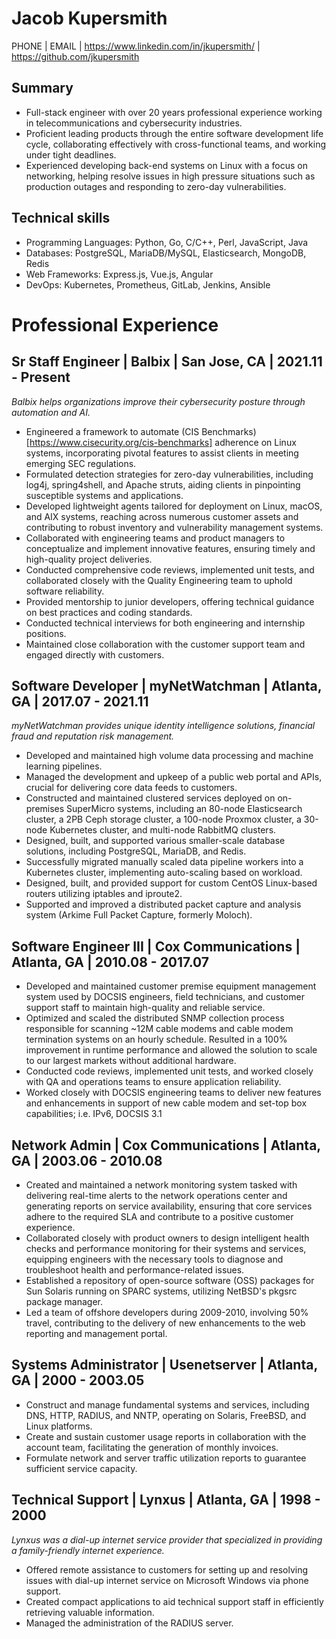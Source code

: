 Jacob Kupersmith
================

PHONE | EMAIL
| https://www.linkedin.com/in/jkupersmith/
| https://github.com/jkupersmith

## Summary

- Full-stack engineer with over 20 years professional experience working in telecommunications and cybersecurity industries.
- Proficient leading products through the entire software development life cycle, collaborating effectively with cross-functional teams, and working under tight deadlines.
- Experienced developing back-end systems on Linux with a focus on networking, helping resolve issues in high pressure situations such as production outages and responding to zero-day vulnerabilities.

## Technical skills

- Programming Languages: Python, Go, C/C++, Perl, JavaScript, Java
- Databases: PostgreSQL, MariaDB/MySQL, Elasticsearch, MongoDB, Redis
- Web Frameworks: Express.js, Vue.js, Angular
- DevOps: Kubernetes, Prometheus, GitLab, Jenkins, Ansible

Professional Experience
=======================

## Sr Staff Engineer | Balbix | San Jose, CA | 2021.11 - Present

*Balbix helps organizations improve their cybersecurity posture through automation and AI.*

- Engineered a framework to automate (CIS Benchmarks)[https://www.cisecurity.org/cis-benchmarks] adherence on Linux systems, incorporating pivotal features to assist clients in meeting emerging SEC regulations.
- Formulated detection strategies for zero-day vulnerabilities, including log4j, spring4shell, and Apache struts, aiding clients in pinpointing susceptible systems and applications.
- Developed lightweight agents tailored for deployment on Linux, macOS, and AIX systems, reaching across numerous customer assets and contributing to robust inventory and vulnerability management systems.
- Collaborated with engineering teams and product managers to conceptualize and implement innovative features, ensuring timely and high-quality project deliveries.
- Conducted comprehensive code reviews, implemented unit tests, and collaborated closely with the Quality Engineering team to uphold software reliability.
- Provided mentorship to junior developers, offering technical guidance on best practices and coding standards.
- Conducted technical interviews for both engineering and internship positions.
- Maintained close collaboration with the customer support team and engaged directly with customers.

## Software Developer | myNetWatchman | Atlanta, GA | 2017.07 - 2021.11

*myNetWatchman provides unique identity intelligence solutions, financial fraud and reputation risk management.*

- Developed and maintained high volume data processing and machine learning pipelines.
- Managed the development and upkeep of a public web portal and APIs, crucial for delivering core data feeds to customers.
- Constructed and maintained clustered services deployed on on-premises SuperMicro systems, including an 80-node Elasticsearch cluster, a 2PB Ceph storage cluster, a 100-node Proxmox cluster, a 30-node Kubernetes cluster, and multi-node RabbitMQ clusters.
- Designed, built, and supported various smaller-scale database solutions, including PostgreSQL, MariaDB, and Redis.
- Successfully migrated manually scaled data pipeline workers into a Kubernetes cluster, implementing auto-scaling based on workload.
- Designed, built, and provided support for custom CentOS Linux-based routers utilizing iptables and iproute2.
- Supported and improved a distributed packet capture and analysis system (Arkime Full Packet Capture, formerly Moloch).

## Software Engineer III | Cox Communications | Atlanta, GA | 2010.08 - 2017.07

- Developed and maintained customer premise equipment management system used by DOCSIS engineers, field technicians, and customer support staff to maintain high-quality and reliable service.
- Optimized and scaled the distributed SNMP collection process responsible for scanning ~12M cable modems and cable modem termination systems on an hourly schedule.  Resulted in a 100% improvement in runtime performance and allowed the solution to scale to our largest markets without additional hardware.
- Conducted code reviews, implemented unit tests, and worked closely with QA and operations teams to ensure application reliability.
- Worked closely with DOCSIS engineering teams to deliver new features and enhancements in support of new cable modem and set-top box capabilities; i.e. IPv6, DOCSIS 3.1

## Network Admin | Cox Communications | Atlanta, GA | 2003.06 - 2010.08

- Created and maintained a network monitoring system tasked with delivering real-time alerts to the network operations center and generating reports on service availability, ensuring that core services adhere to the required SLA and contribute to a positive customer experience.
- Collaborated closely with product owners to design intelligent health checks and performance monitoring for their systems and services, equipping engineers with the necessary tools to diagnose and troubleshoot health and performance-related issues.
- Established a repository of open-source software (OSS) packages for Sun Solaris running on SPARC systems, utilizing NetBSD&#39;s pkgsrc package manager.
- Led a team of offshore developers during 2009-2010, involving 50% travel, contributing to the delivery of new enhancements to the web reporting and management portal.

## Systems Administrator | Usenetserver | Atlanta, GA | 2000 - 2003.05

- Construct and manage fundamental systems and services, including DNS, HTTP, RADIUS, and NNTP, operating on Solaris, FreeBSD, and Linux platforms.
- Create and sustain customer usage reports in collaboration with the account team, facilitating the generation of monthly invoices.
- Formulate network and server traffic utilization reports to guarantee sufficient service capacity.

## Technical Support | Lynxus | Atlanta, GA | 1998 - 2000

*Lynxus was a dial-up internet service provider that specialized in providing a family-friendly internet experience.*

- Offered remote assistance to customers for setting up and resolving issues with dial-up internet service on Microsoft Windows via phone support.
- Created compact applications to aid technical support staff in efficiently retrieving valuable information.
- Managed the administration of the RADIUS server.

